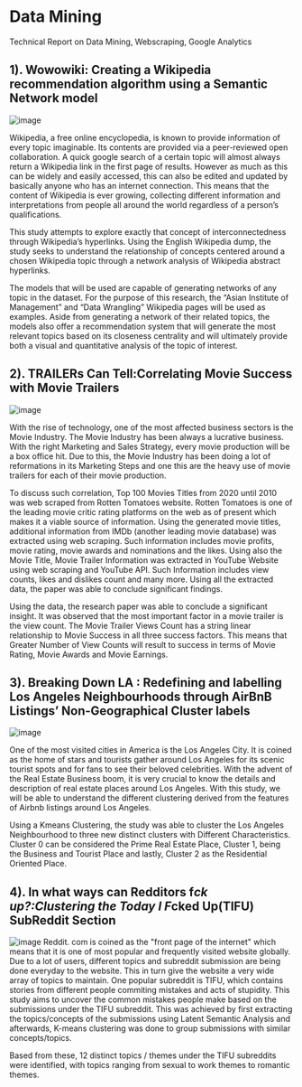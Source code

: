 # Data Mining
Technical Report on Data Mining, Webscraping, Google Analytics

## 1). Wowowiki: Creating a Wikipedia recommendation algorithm using a Semantic Network model
![image](https://user-images.githubusercontent.com/67006507/122386284-54d69c80-cfa0-11eb-9204-cbf48ddd0dd5.png)

Wikipedia, a free online encyclopedia, is known to provide information of every topic imaginable. Its contents are provided via a peer-reviewed open collaboration. A quick google search of a certain topic will almost always return a Wikipedia link in the first page of results. However as much as this can be widely and easily accessed, this can also be edited and updated by basically anyone who has an internet connection. This means that the content of Wikipedia is ever growing, collecting different information and interpretations from people all around the world regardless of a person’s qualifications.

This study attempts to explore exactly that concept of interconnectedness through Wikipedia’s hyperlinks. Using the English Wikipedia dump, the study seeks to understand the relationship of concepts centered around a chosen Wikipedia topic through a network analysis of Wikipedia abstract hyperlinks.

The models that will be used are capable of generating networks of any topic in the dataset. For the purpose of this research, the “Asian Institute of Management” and “Data Wrangling” Wikipedia pages will be used as examples. Aside from generating a network of their related topics, the models also offer a recommendation system that will generate the most relevant topics based on its closeness centrality and will ultimately provide both a visual and quantitative analysis of the topic of interest.

## 2). TRAILERs Can Tell:Correlating Movie Success with Movie Trailers
![image](https://user-images.githubusercontent.com/67006507/122392705-b26de780-cfa6-11eb-8991-6e7d61e14a42.png)

With the rise of technology, one of the most affected business sectors is the Movie Industry. The Movie Industry has been always a lucrative business. With the right Marketing and Sales Strategy, every movie production will be a box office hit. Due to this, the Movie Industry has been doing a lot of reformations in its Marketing Steps and one this are the heavy use of movie trailers for each of their movie production.

To discuss such correlation, Top 100 Movies Titles from 2020 until 2010 was web scraped from Rotten Tomatoes website. Rotten Tomatoes is one of the leading movie critic rating platforms on the web as of present which makes it a viable source of information. Using the generated movie titles, additional information from IMDb (another leading movie database) was extracted using web scraping. Such information includes movie profits, movie rating, movie awards and nominations and the likes. Using also the Movie Title, Movie Trailer Information was extracted in YouTube Website using web scraping and YouTube API. Such Information includes view counts, likes and dislikes count and many more. Using all the extracted data, the paper was able to conclude significant findings.

Using the data, the research paper was able to conclude a significant insight. It was observed that the most important factor in a movie trailer is the view count. The Movie Trailer Views Count has a string linear relationship to Movie Success in all three success factors. This means that Greater Number of View Counts will result to success in terms of Movie Rating, Movie Awards and Movie Earnings.

## 3). Breaking Down LA : Redefining and labelling Los Angeles Neighbourhoods through AirBnB Listings’ Non-Geographical Cluster labels
![image](https://user-images.githubusercontent.com/67006507/122393054-0e387080-cfa7-11eb-8244-f9fbe96d598f.png)

One of the most visited cities in America is the Los Angeles City. It is coined as the home of stars and tourists gather around Los Angeles for its scenic tourist spots and for fans to see their beloved celebrities. With the advent of the Real Estate Business boom, it is very crucial to know the details and description of real estate places around Los Angeles. With this study, we will be able to understand the different clustering derived from the features of Airbnb listings around Los Angeles.

Using a Kmeans Clustering, the study was able to cluster the Los Angeles Neighbourhood to three new distinct clusters with Different Characteristics. Cluster 0 can be considered the Prime Real Estate Place, Cluster 1, being the Business and Tourist Place and lastly, Cluster 2 as the Residential Oriented Place.

## 4). In what ways can Redditors f*ck up?:Clustering the Today I F*cked Up(TIFU) SubReddit Section
![image](https://user-images.githubusercontent.com/67006507/122420549-59aa4900-cfbe-11eb-99e9-bfae95dfe308.png)
Reddit. com is coined as the "front page of the internet" which means that it is one of most popular and frequently visited website globally. Due to a lot of users, different topics and subreddit submission are being done everyday to the website. This in turn give the website a very wide array of topics to maintain. One popular subreddit is TIFU, which contains stories from different people commiting mistakes and acts of stupidity. This study aims to uncover the common mistakes people make based on the submissions under the TIFU subreddit. This was achieved by first extracting the topics/concepts of the submissions using Latent Semantic Analysis and afterwards, K-means clustering was done to group submissions with similar concepts/topics.

Based from these, 12 distinct topics / themes under the TIFU subreddits were identified, with topics ranging from sexual to work themes to romantic themes.
